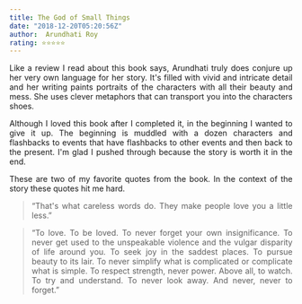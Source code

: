 ```yaml
---
title: The God of Small Things
date: "2018-12-20T05:20:56Z"
author:  Arundhati Roy 
rating: ⭐⭐⭐⭐⭐
---
```


<style>
body {
text-align: justify}
</style>

Like a review I read about this book says, Arundhati truly does conjure up her very own language for her story. It's filled with vivid and intricate detail and her writing paints portraits of the characters with all their beauty and mess. She uses clever metaphors that can transport you into the characters shoes.

Although I loved this book after I completed it, in the beginning I wanted to give it up. The beginning is muddled with a dozen characters and flashbacks to events that have flashbacks to other events and then back to the present. I'm glad I pushed through because the story is worth it in the end.

These are two of my favorite quotes from the book. In the context of the story these quotes hit me hard.

> “That's what careless words do. They make people love you a little less.”


> “To love. To be loved. To never forget your own insignificance. To never get used to the unspeakable violence and the vulgar disparity of life around you. To seek joy in the saddest places. To pursue beauty to its lair. To never simplify what is complicated or complicate what is simple. To respect strength, never power. Above all, to watch. To try and understand. To never look away. And never, never to forget.”
